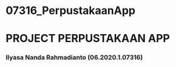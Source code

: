 # 07316_PerpustakaanApp
<h1> PROJECT PERPUSTAKAAN APP </h1>
<h3> Ilyasa Nanda Rahmadianto (06.2020.1.07316) </h3>
